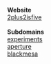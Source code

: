 __Website__<br>
[2plus2isfive](https://22is5.org)<br>
<br>
__Subdomains__<br>
[experiments](https://experiments.22is5.org)<br>
[aperture](https://aperture.22is5.org)<br>
[blackmesa](https://blackmesa.22is5.org)<br>
